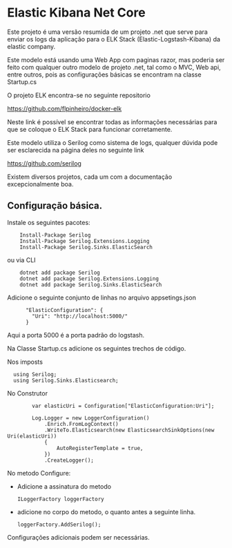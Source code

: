 # Elastic Kibana Net Core

Este projeto é uma versão resumida de um projeto .net que serve para enviar os logs da aplicação para o ELK Stack (Elastic-Logstash-Kibana) da elastic company.

Este modelo está usando uma Web App com paginas razor, mas poderia ser feito com qualquer outro modelo de projeto .net, tal como o MVC, Web api, entre outros, pois as configurações básicas se encontram na classe Startup.cs

O projeto ELK encontra-se no seguinte repositorio

https://github.com/flpinheiro/docker-elk

Neste link é possível se encontrar todas as informações necessárias para que se coloque o ELK Stack para funcionar corretamente. 

Este modelo utiliza o Serilog como sistema de logs, qualquer dúvida pode ser esclarecida na página deles no seguinte link

https://github.com/serilog

Existem diversos projetos, cada um com a documentação excepcionalmente boa.

## Configuração básica.

Instale os seguintes pacotes:

        Install-Package Serilog
        Install-Package Serilog.Extensions.Logging
        Install-Package Serilog.Sinks.ElasticSearch

ou via CLI

        dotnet add package Serilog
        dotnet add package Serilog.Extensions.Logging
        dotnet add package Serilog.Sinks.ElasticSearch

Adicione o seguinte conjunto de linhas no arquivo appsetings.json

          "ElasticConfiguration": {
            "Uri": "http://localhost:5000/"
          }
Aqui a porta 5000 é a porta padrão do logstash. 

Na Classe Startup.cs adicione os seguintes trechos de código.

Nos imposts

      using Serilog;
      using Serilog.Sinks.Elasticsearch;

No Construtor

            var elasticUri = Configuration["ElasticConfiguration:Uri"];

            Log.Logger = new LoggerConfiguration()
                .Enrich.FromLogContext()
                .WriteTo.Elasticsearch(new ElasticsearchSinkOptions(new Uri(elasticUri))
                {
                    AutoRegisterTemplate = true,
                })
                .CreateLogger();
                
No metodo Configure:
* Adicione a assinatura do metodo

      ILoggerFactory loggerFactory

* adicione no corpo do metodo, o quanto antes a seguinte linha.

      loggerFactory.AddSerilog();

Configurações adicionais podem ser necessárias.
